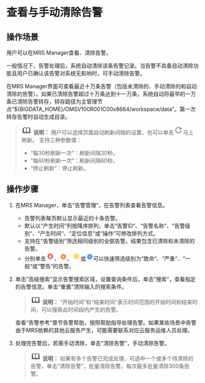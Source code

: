 # 查看与手动清除告警<a name="mrs_01_0237"></a>

## 操作场景<a name="zh-cn_topic_0035209604_section36000642162238"></a>

用户可以在MRS Manager查看、清除告警。

一般情况下，告警处理后，系统自动清除该条告警记录。当告警不具备自动清除功能且用户已确认该告警对系统无影响时，可手动清除告警。

在MRS Manager界面可查看最近十万条告警（包括未清除的、手动清除的和自动清除的告警）。如果已清除告警超过十万条达到十一万条，系统自动将最早的一万条已清除告警转存，转存路径为主管理节点“$\{BIGDATA\_HOME\}/OMSV100R001C00x8664/workspace/data”。第一次转存告警时自动生成目录。

>![](public_sys-resources/icon-note.gif) **说明：** 
>用户可以选择页面自动刷新间隔的设置，也可以单击![](figures/icon_mrs_fresh_R-9.png)马上刷新。
>支持三种参数值：
>-   “每30秒刷新一次“：刷新间隔30秒。
>-   “每60秒刷新一次“：刷新间隔60秒。
>-   “停止刷新“：停止刷新。

## 操作步骤<a name="zh-cn_topic_0035209604_section1141339162319"></a>

1.  在MRS Manager，单击“告警管理”，在告警列表查看告警信息。
    -   告警列表每页默认显示最近的十条告警。
    -   默认以“产生时间“列按降序排列，单击“告警ID“、“告警名称“、“告警级别“、“产生时间“、“定位信息“或“操作“可修改排列方式。
    -   支持在“告警级别“筛选相同级别的全部告警。结果包含已清除和未清除的告警。
    -   分别单击![](figures/icon_mrs_critical-68.jpg)、![](figures/icon_mrs_major-69.jpg)、![](figures/icon_mrs_minor-70.jpg)或![](figures/icon_mrs_waring-71.jpg)可以快速筛选级别为“致命“、“严重“、“一般“或“警告“的告警。


1.  单击“高级搜索”显示告警搜索区域，设置查询条件后，单击“搜索”，查看指定的告警信息。单击“重置“清除输入的搜索条件。

    >![](public_sys-resources/icon-note.gif) **说明：** 
    >“开始时间“和“结束时间“表示时间范围的开始时间和结束时间，可以搜索此时间段内产生的告警。

    查看“告警参考“章节告警帮助，按照帮助指导处理告警。如果某些场景中告警由于MRS依赖的其他云服务产生，可能需要联系对应云服务运维人员处理。

2.  处理完告警后，若需手动清除，单击“清除告警“，手动清除告警。

    >![](public_sys-resources/icon-note.gif) **说明：** 
    >如果有多个告警已完成处理，可选中一个或多个待清除的告警，单击“清除告警”，批量清除告警。每次最多批量清除300条告警。


